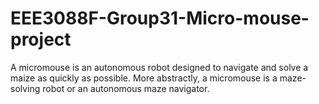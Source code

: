 # EEE3088F-Group31-Micro-mouse-project

A micromouse is an autonomous robot designed to navigate and solve a maize as quickly as possible. More abstractly, a micromouse is a maze-solving robot or an autonomous maze navigator.
